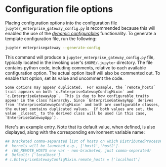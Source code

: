 # Configuration file options
Placing configuration options into the configuration file `jupyter_enterprise_gateway_config.py` is recommended because this will enabled the use of the [_dynamic configurables_](#dynamic-configurables) functionality. To generate a template configuration file, run the following:

```bash
jupyter enterprisegateway --generate-config
```
This command will produce a `jupyter_enterprise_gateway_config.py` file, typically located in the invoking user's `$HOME/.jupyter` directory.  The file contains python code, including comments, relative to each available configuration option.  The actual option itself will also be commented out.  To enable that option, set its value and uncomment the code.

```{Note}
Some options may appear duplicated.  For example, the `remote_hosts` trait appears on both `c.EnterpriseGatewayConfigMixin` and `c.EnterpriseGatewayApp`.  This is due to how configurable traits appear in the class hierarchy. Since `EnterpriseGatewayApp` derives from `EnterpriseGatewayConfigMixin` and both are configurable classes, the output contains duplicated values.  If both values are set, the value _closest_ to the derived class will be used (in this case, `EnterpriseGatewayApp`).
```
Here's an example entry.  Note that its default value, when defined, is also displayed, along with the corresponding environment variable name:
```python
## Bracketed comma-separated list of hosts on which DistributedProcessProxy
#  kernels will be launched e.g., ['host1','host2']. 
#  (EG_REMOTE_HOSTS env var - non-bracketed, just comma-separated)
#  Default: ['localhost']
# c.EnterpriseGatewayConfigMixin.remote_hosts = ['localhost']
```
